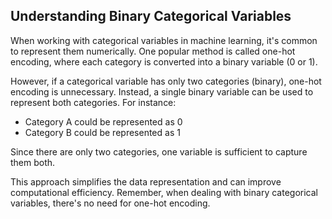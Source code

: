 ## Understanding Binary Categorical Variables

When working with categorical variables in machine learning, it's common to represent them numerically. One popular method is called one-hot encoding, where each category is converted into a binary variable (0 or 1).

However, if a categorical variable has only two categories (binary), one-hot encoding is unnecessary. Instead, a single binary variable can be used to represent both categories. For instance:

- Category A could be represented as 0
- Category B could be represented as 1

Since there are only two categories, one variable is sufficient to capture them both.

This approach simplifies the data representation and can improve computational efficiency. Remember, when dealing with binary categorical variables, there's no need for one-hot encoding.

